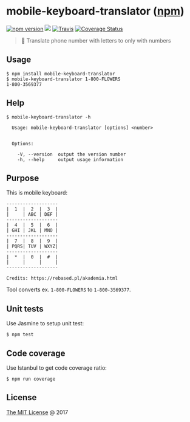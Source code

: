 # mobile-keyboard-translator ([npm](https://www.npmjs.com/package/mobile-keyboard-translator))

[![npm version](https://badge.fury.io/js/mobile-keyboard-translator.svg)](https://badge.fury.io/js/mobile-keyboard-translator)
![](https://img.shields.io/npm/dt/mobile-keyboard-translator.svg)
[![Travis](https://img.shields.io/travis/piecioshka/mobile-keyboard-translator.svg?maxAge=2592000)](https://travis-ci.org/piecioshka/mobile-keyboard-translator)
[![Coverage Status](https://coveralls.io/repos/github/piecioshka/mobile-keyboard-translator/badge.svg?branch=master)](https://coveralls.io/github/piecioshka/mobile-keyboard-translator?branch=master)

> :hammer: Translate phone number with letters to only with numbers

## Usage

```
$ npm install mobile-keyboard-translator
$ mobile-keyboard-translator 1-800-FLOWERS
1-800-3569377
```

## Help

```
$ mobile-keyboard-translator -h

  Usage: mobile-keyboard-translator [options] <number>


  Options:

    -V, --version  output the version number
    -h, --help     output usage information
```

## Purpose

This is mobile keyboard:

    -------------------
    |  1  |  2  |  3  |
    |     | ABC | DEF |
    -------------------
    |  4  |  5  |  6  |
    | GHI | JKL | MNO |
    -------------------
    |  7  |  8  |  9  |
    | PQRS| TUV | WXYZ|
    -------------------
    |  *  |  0  |  #  |
    |     |     |     |
    -------------------
    
    Credits: https://rebased.pl/akademia.html

Tool converts ex. `1-800-FLOWERS` to `1-800-3569377`.

## Unit tests

Use Jasmine to setup unit test:

```
$ npm test
```

## Code coverage

Use Istanbul to get code coverage ratio:

```
$ npm run coverage
```

## License

[The MIT License](http://piecioshka.mit-license.org) @ 2017
